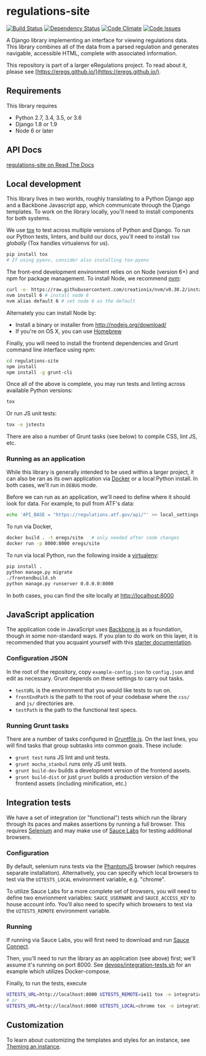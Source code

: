 regulations-site
================
[![Build Status](https://travis-ci.org/eregs/regulations-site.svg?branch=master)](https://travis-ci.org/eregs/regulations-site)
[![Dependency Status](https://gemnasium.com/badges/github.com/eregs/regulations-site.svg)](https://gemnasium.com/github.com/eregs/regulations-site)
[![Code Climate](https://codeclimate.com/github/eregs/regulations-site/badges/gpa.svg)](https://codeclimate.com/github/eregs/regulations-site)
[![Code Issues](https://www.quantifiedcode.com/api/v1/project/423b7d7702754ff4baa8715465d75bbf/badge.svg)](https://www.quantifiedcode.com/app/project/423b7d7702754ff4baa8715465d75bbf)

A Django library implementing an interface for viewing regulations data. This
library combines all of the data from a parsed regulation and generates
navigable, accessible HTML, complete with associated information.

This repository is part of a larger eRegulations project. To read about it, please see
[https://eregs.github.io/](https://eregs.github.io/).

## Requirements

This library requires
* Python 2.7, 3.4, 3.5, or 3.6
* Django 1.8 or 1.9
* Node 6 or later

## API Docs

[regulations-site on Read The Docs](https://regulations-site.readthedocs.org/en/latest/)

## Local development

This library lives in two worlds, roughly translating to a Python Django app
and a Backbone Javascript app, which communicate through the Django templates.
To work on the library locally, you'll need to install components for both
systems.

We use [tox](https://tox.readthedocs.io) to test across multiple versions of
Python and Django. To run our Python tests, linters, and build our docs,
you'll need to install `tox` *globally* (Tox handles virtualenvs for us).

```bash
pip install tox
# If using pyenv, consider also installing tox-pyenv
```

The front-end development environment relies on on Node (version 6+) and npm
for package management. To install Node, we recommend
[nvm](https://github.com/creationix/nvm):

```sh
curl -o- https://raw.githubusercontent.com/creationix/nvm/v0.30.2/install.sh | bash # install nvm and run it's setup scripts
nvm install 6 # install node 6
nvm alias default 6 # set node 6 as the default
```

Alternately you can install Node by:

- Install a binary or installer from http://nodejs.org/download/
- If you're on OS X, you can use [Homebrew](http://brew.sh/)

Finally, you will need to install the frontend dependencies and Grunt command
line interface using npm:

```sh
cd regulations-site
npm install
npm install -g grunt-cli
```

Once all of the above is complete, you may run tests and linting across
available Python versions:

```sh
tox
```

Or run JS unit tests:

```sh
tox -e jstests
```

There are also a number of Grunt tasks (see below) to compile CSS, lint JS,
etc.

### Running as an application

While this library is generally intended to be used within a larger project,
it can also be ran as its own application via [Docker](https://www.docker.com)
or a local Python install. In both cases, we'll run in `DEBUG` mode.

Before we can run as an application, we'll need to define where it should look
for data. For example, to pull from ATF's data:

```sh
echo 'API_BASE = "https://regulations.atf.gov/api/"' >> local_settings.py
```

To run via Docker,
```bash
docker build . -t eregs/site   # only needed after code changes
docker run -p 8000:8000 eregs/site
```

To run via local Python, run the following inside a
[virtualenv](https://virtualenv.pypa.io/en/stable/):
```bash
pip install .
python manage.py migrate
./frontendbuild.sh
python manage.py runserver 0.0.0.0:8000
```

In both cases, you can find the site locally at
[http://localhost:8000](http://localhost:8000)

## JavaScript application 
The application code in JavaScript uses [Backbone.js](http://backbonejs.org/) as a foundation, though in some non-standard ways. If you plan to do work on this layer, it is recommended that you acquaint yourself with this [starter documentation](README_BACKBONE.md).

### Configuration JSON

In the root of the repository, copy `example-config.json` to `config.json` and edit as necessary. Grunt depends on these settings to carry out tasks.
- `testURL` is the environment that you would like tests to run on.
- `frontEndPath` is the path to the root of your codebase where the `css/` and `js/` directories are.
- `testPath` is the path to the functional test specs.

### Running Grunt tasks
There are a number of tasks configured in [Gruntfile.js](Gruntfile.js). On the
last lines, you will find tasks that group subtasks into common goals. These
include:

* `grunt test` runs JS lint and unit tests.
* `grunt mocha_stanbul` runs only JS unit tests.
* `grunt build-dev` builds a development version of the frontend assets.
* `grunt build-dist` or just `grunt` builds a production version of the
  frontend assets (including minification, etc.)

## Integration tests

We have a set of integration (or "functional") tests which run the library
through its paces and makes assertions by running a full browser. This
requires [Selenium](http://www.seleniumhq.org/) and may make use of [Sauce
Labs](https://saucelabs.com) for testing additional browsers.

### Configuration

By default, selenium runs tests via the [PhantomJS](http://phantomjs.org/)
browser (which requires separate installation). Alternatively, you can specify
which local browsers to test via the `UITESTS_LOCAL` environment variable,
e.g. "chrome".

To utilize Sauce Labs for a more complete set of browsers, you will need to
define two envrionment variables: `SAUCE_USERNAME` and `SAUCE_ACCESS_KEY` to
house account info. You'll also need to specify which browsers to test via the
`UITESTS_REMOTE` environment variable.

### Running

If running via Sauce Labs, you will first need to download and run [Sauce
Connect](https://saucelabs.com/docs/connect).

Then, you'll need to run the library as an application (see above) first;
we'll assume it's running on port 8000. See
[devops/integration-tests.sh](devops/integration-tests.sh) for an example
which utilizes Docker-compose.

Finally, to run the tests, execute

```sh
UITESTS_URL=http://localhost:8000 UITESTS_REMOTE=ie11 tox -e integration
# or
UITESTS_URL=http://localhost:8000 UITESTS_LOCAL=chrome tox -e integration
```

## Customization

To learn about customizing the templates and styles for an instance, see [Theming an instance](https://eregs.github.io/theming/).
